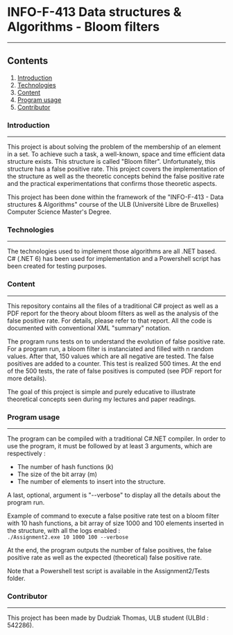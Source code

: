# INFO-F-413 Data structures & Algorithms - Bloom filters

***

## Contents
1. [Introduction](#intro)
2. [Technologies](#technologies)
3. [Content](#content)
4. [Program usage](#usage)
5. [Contributor](#contributor)

<a name="intro"></a>

### Introduction

***
This project is about solving the problem of the membership of an element in a set. To achieve such a task, a well-known, space and time efficient data structure exists. This structure is called "Bloom filter". Unfortunately, this structure has a false positive rate. This project covers the implementation of the structure as well as the theoretic concepts behind the false positive rate and the practical experimentations that confirms those theoretic aspects.

This project has been done within the framework of the "INFO-F-413 - Data structures & Algorithms" course of the ULB (Université Libre de Bruxelles) Computer Science Master's Degree.

<a name="technologies"></a>

### Technologies

***
The technologies used to implement those algorithms are all .NET based. C# (.NET 6) has been used for implementation and a Powershell script has been created for testing purposes.

<a name="content"></a>

### Content
***

This repository contains all the files of a traditional C# project as well as a PDF report for the theory about bloom filters as well as the analysis of the false positive rate. For details, please refer to that report. All the code is documented with conventional XML "summary" notation. 

The program runs tests on to understand the evolution of false positive rate. For a program run, a bloom filter is instanciated and filled with n random values. After that, 150 values which are all negative are tested. The false positives are added to a counter. This test is realized 500 times. At the end of the 500 tests, the rate of false positives is computed (see PDF report for more details).

The goal of this project is simple and purely educative to illustrate theoretical concepts seen during my lectures and paper readings.

<a name="usage"></a>

### Program usage

***
The program can be compiled with a traditional C#.NET compiler. In order to use the program, it must be followed by at least 3 arguments, which are respectively :

- The number of hash functions (k) 
- The size of the bit array (m)
- The number of elements to insert into the structure.

A last, optional, argument is "--verbose" to display all the details about the program run.

Example of command to execute a false positive rate test on a bloom filter with 10 hash functions, a bit array of size 1000 and 100 elements inserted in the structure, with all the logs enabled :  
```./Assignment2.exe 10 1000 100 --verbose```

At the end, the program outputs the number of false positives, the false positive rate as well as the expected (theoretical) false positive rate.

Note that a Powershell test script is available in the Assignment2/Tests folder.

<a name="contributor"></a>

### Contributor
***

This project has been made by Dudziak Thomas, ULB student (ULBId : 542286).